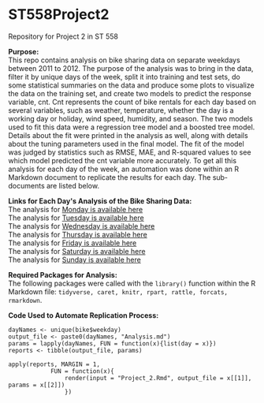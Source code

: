# ST558Project2
Repository for Project 2 in ST 558

**Purpose:**  
This repo contains analysis on bike sharing data on separate weekdays between 2011 to 2012. The purpose of the analysis was to bring in the data, filter it by unique days of the week, split it into training and test sets, do some statistical summaries on the data and produce some plots to visualize the data on the training set, and create two models to predict the response variable, cnt. Cnt represents the count of bike rentals for each day based on several variables, such as weather, temperature, whether the day is a working day or holiday, wind speed, humidity, and season. The two models used to fit this data were a regression tree model and a boosted tree model. Details about the fit were printed in the analysis as well, along with details about the tuning parameters used in the final model. The fit of the model was judged by statistics such as RMSE, MAE, and R-squared values to see which model predicted the cnt variable more accurately. To get all this analysis for each day of the week, an automation was done within an R Markdown document to replicate the results for each day. The sub-documents are listed below.

**Links for Each Day's Analysis of the Bike Sharing Data:**  
The analysis for [Monday is available here](MondayAnalysis.md)  
The analysis for [Tuesday is available here](TuesdayAnalysis.md)  
The analysis for [Wednesday is available here](WednesdayAnalysis.md)  
The analysis for [Thursday is available here](ThursdayAnalysis.md)  
The analysis for [Friday is available here](FridayAnalysis.md)  
The analysis for [Saturday is available here](SaturdayAnalysis.md)  
The analysis for [Sunday is available here](SundayAnalysis.md)  

**Required Packages for Analysis:**  
The following packages were called with the `library()` function within the R Markdown file: `tidyverse, caret, knitr, rpart, rattle, forcats, rmarkdown`.

**Code Used to Automate Replication Process:**  
```{r Parameters, eval=FALSE, include=FALSE}  
dayNames <- unique(bike$weekday)  
output_file <- paste0(dayNames, "Analysis.md")  
params = lapply(dayNames, FUN = function(x){list(day = x)})  
reports <- tibble(output_file, params)  
```  

```{r render, eval=FALSE, include=FALSE}
apply(reports, MARGIN = 1, 
            FUN = function(x){
                render(input = "Project_2.Rmd", output_file = x[[1]], params = x[[2]])
                })
```
